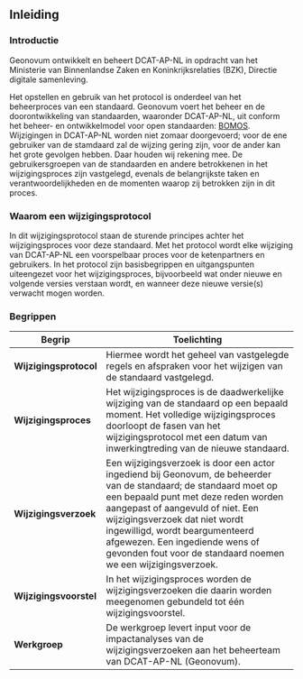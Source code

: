 

## Inleiding

### Introductie

Geonovum ontwikkelt en beheert DCAT-AP-NL in opdracht van het Ministerie van Binnenlandse Zaken en Koninkrijksrelaties (BZK), Directie digitale samenleving. 

Het opstellen en gebruik van het protocol is onderdeel van het beheerproces van een standaard. Geonovum voert het beheer en de doorontwikkeling van standaarden, waaronder DCAT-AP-NL, uit conform het beheer- en ontwikkelmodel voor open standaarden: <a href='https://www.logius.nl/diensten/bomos' target='_blank'>BOMOS</a>.
Wijzigingen in DCAT-AP-NL worden niet zomaar doorgevoerd; voor de ene gebruiker van de stamdaard zal de wijzing gering zijn, voor de ander kan het grote gevolgen hebben. Daar houden wij rekening mee. De gebruikersgroepen van de standaarden en andere betrokkenen in het wijzigingsproces zijn vastgelegd, evenals de belangrijkste taken en verantwoordelijkheden en de momenten waarop zij betrokken zijn in dit proces.

### Waarom een wijzigingsprotocol

In dit wijzigingsprotocol staan de sturende principes achter het wijzigingsproces voor deze standaard. Met het protocol wordt elke wijziging van DCAT-AP-NL een voorspelbaar proces voor de ketenpartners en gebruikers. In het protocol zijn basisbegrippen en uitgangspunten uiteengezet voor het wijzigingsproces, bijvoorbeeld wat onder nieuwe en volgende versies verstaan wordt, en wanneer deze nieuwe versie(s) verwacht mogen worden.

### Begrippen

| Begrip | Toelichting | 
|------------|---------|
| **Wijzigingsprotocol**  | Hiermee wordt het geheel van vastgelegde regels en afspraken voor het wijzigen van de standaard vastgelegd.        |
| **Wijzigingsproces**  |  Het wijzigingsproces is de daadwerkelijke wijziging van de standaard op een bepaald moment. Het volledige wijzigingsproces doorloopt de fasen van het wijzigingsprotocol met een datum van inwerkingtreding van de nieuwe standaard.        |
| **Wijzigingsverzoek**  | Een wijzigingsverzoek is door een actor ingediend bij Geonovum, de beheerder van de standaard; de standaard moet op een bepaald punt met deze reden worden aangepast of aangevuld of niet. Een wijzigingsverzoek dat niet wordt ingewilligd, wordt beargumenteerd afgewezen. Een ingediende wens of gevonden fout voor de standaard noemen we een wijzigingsverzoek.|
| **Wijzigingsvoorstel** | In het wijzigingsproces worden de wijzigingsverzoeken die daarin worden meegenomen gebundeld tot één wijzigingsvoorstel.        |
|**Werkgroep** |	De werkgroep levert input voor de impactanalyses van de wijzigingsverzoeken aan het beheerteam van DCAT-AP-NL (Geonovum).